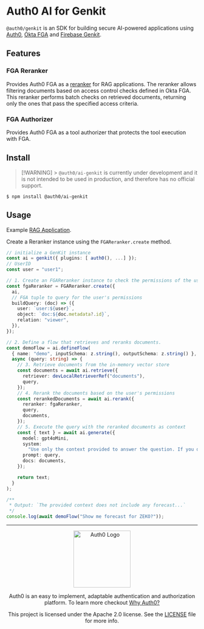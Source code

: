 # Auth0 AI for Genkit

`@auth0/genkit` is an SDK for building secure AI-powered applications using [Auth0](https://www.auth0.ai/), [Okta FGA](https://docs.fga.dev/) and [Firebase Genkit](https://firebase.google.com/docs/genkit).

## Features

### FGA Reranker

Provides Auth0 FGA as a [reranker](https://firebase.google.com/docs/genkit/rag) for RAG applications. The reranker allows filtering documents based on access control checks defined in Okta FGA. This reranker performs batch checks on retrieved documents, returning only the ones that pass the specified access criteria.

### FGA Authorizer

Provides Auth0 FGA as a tool authorizer that protects the tool execution with FGA.

## Install

> [!WARNING] > `@auth0/ai-genkit` is currently under development and it is not intended to be used in production, and therefore has no official support.

```
$ npm install @auth0/ai-genkit
```

## Usage

Example [RAG Application](../../examples/authorization-for-rag/genkit).

Create a Reranker instance using the `FGAReranker.create` method.

```ts
// initialize a GenKit instance
const ai = genkit({ plugins: [ auth0(), ...] });
// UserID
const user = "user1";

// 1. Create an FGAReranker instance to check the permissions of the user.
const fgaReranker = FGAReranker.create({
  ai,
  // FGA tuple to query for the user's permissions
  buildQuery: (doc) => ({
    user: `user:${user}`,
    object: `doc:${doc.metadata?.id}`,
    relation: "viewer",
  }),
});

// 2. Define a flow that retrieves and reranks documents.
const demoFlow = ai.defineFlow(
  { name: "demo", inputSchema: z.string(), outputSchema: z.string() },
  async (query: string) => {
    // 3. Retrieve documents from the in-memory vector store
    const documents = await ai.retrieve({
      retriever: devLocalRetrieverRef("documents"),
      query,
    });
    // 4. Rerank the documents based on the user's permissions
    const rerankedDocuments = await ai.rerank({
      reranker: fgaReranker,
      query,
      documents,
    });
    // 5. Execute the query with the reranked documents as context
    const { text } = await ai.generate({
      model: gpt4oMini,
      system:
        "Use only the context provided to answer the question. If you don't know, do not make up an answer.",
      prompt: query,
      docs: documents,
    });

    return text;
  }
);

/**
 * Output: `The provided context does not include any forecast...`
 */
console.log(await demoFlow("Show me forecast for ZEKO?"));
```

---

<p align="center">
  <picture>
    <source media="(prefers-color-scheme: light)" srcset="https://cdn.auth0.com/website/sdks/logos/auth0_light_mode.png"   width="150">
    <source media="(prefers-color-scheme: dark)" srcset="https://cdn.auth0.com/website/sdks/logos/auth0_dark_mode.png" width="150">
    <img alt="Auth0 Logo" src="https://cdn.auth0.com/website/sdks/logos/auth0_light_mode.png" width="150">
  </picture>
</p>
<p align="center">Auth0 is an easy to implement, adaptable authentication and authorization platform. To learn more checkout <a href="https://auth0.com/why-auth0">Why Auth0?</a></p>
<p align="center">
This project is licensed under the Apache 2.0 license. See the <a href="/LICENSE"> LICENSE</a> file for more info.</p>
